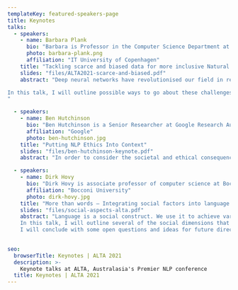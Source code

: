 ```yaml
---
templateKey: featured-speakers-page
title: Keynotes
talks:
  - speakers:
    - name: Barbara Plank
      bio: "Barbara is Professor in the Computer Science Department at ITU (IT University of Copenhagen). She is also the Head of the Master in Data Science Program. She received her PhD in Computational Linguistics from the University of Groningen. Her research interests focus on Natural Language Processing, in particular transfer learning and adaptatiosn, learning from beyond the text, and in general learning under limited supervision and fortuitous data sources. She (co)-organised several workshops and international conferences, amongst which the PEOPLES workshop (since 2016) and the first European NLP Summit (EurNLP 2019). Barbara was general chair of the 22nd Northern Computational Linguistics conference (NoDaLiDa 2019) and workshop chair for ACL in 2019. Barbara is member of the advisory board of the European Association for Computational Linguistics (EACL) and vice-president of the Northern European Association for Language Technology (NEALT)."
      photo: barbara-plank.png
      affiliation: "IT University of Copenhagen"
    title: "Tackling scarce and biased data for more inclusive Natural Language Processing"
    slides: "files/ALTA2021-scarce-and-biased.pdf"
    abstract: "Deep neural networks have revolutionised our field in recent years. Particularly contextualised representations obtained from large-scale language models have pushed frontiers. Despite of these advances, many challenges and research problems remain, due to the rich variability of language and a dreadful lack and bias in resources.

In this talk, I will outline possible ways to go about these challenges to tackle scarce data and label bias. I will draw upon recent research in cross-lingual learning, data selection and learning from disagreement and present (on-going) work applied to NLP tasks such as syntactic processing, named entity recognition and task-oriented dialogue, showing how weak supervision and multi-task learning can help remedy some of these challenges.
"

  - speakers:
    - name: Ben Hutchinson
      bio: "Ben Hutchinson is a Senior Researcher at Google Research Australia. Based in Google's Center for Responsible AI and Human-Centered Technology, he works on topics of AI ethics, fairness, accountability and safety, adopting a broad research lens that spans disciplines. Prior to joining Google Research, he spent ten years working as a Software Engineer on products such as Google Maps, Google Wave, Google Knowledge Graph, Google Search, and others. He uses this engineering experience to work closely with research and product teams on practices for Responsible AI. He has undergraduate degrees in linguistics and mathematics, and a PhD in Natural Language Processing from the University of Edinburgh."
      affiliation: "Google"
      photo: ben-hutchinson.jpg
    title: "Putting NLP Ethics Into Context"
    slides: "files/ben-hutchinson-keynote.pdf"
    abstract: "In order to consider the societal and ethical consequences of biases in NLP models, it is necessary to consider how the models will be integrated into user-facing AI systems and products. We also need to consider who those systems will be used by, on and with. In the first part of this talk, I will adopt a wide lens and consider technology ethics within various social, cultural and historical contexts, using examples from my research. In the second part of this talk, I will zoom in to discuss practical challenges that arise when building NLP systems that are contextually appropriate and responsible."

  - speakers:
    - name: Dirk Hovy
      bio: "Dirk Hovy is associate professor of computer science at Bocconi University in Milan, Italy. Before that, he was faculty and a postdoc in Copenhagen, got a PhD from USC, and a linguistics masters in Germany. He is interested in the interaction between language, society, and machine learning, or what language can tell us about society, and what computers can tell us about language. He recently received an ERC Starting grant to explore the effect of sociodemographic variation on NLP models. Dirk has authored over 70 articles on these topics, including 3 best paper awards. He has organized one conference and several workshops (on abusive language, ethics in NLP, and computational social science). Outside of work, Dirk enjoys cooking, running, and leather-crafting. For updated information, see http://www.dirkhovy.com"
      affiliation: "Bocconi University"
      photo: dirk-hovy.jpg
    title: "More than words – Integrating social factors into language modeling"
    slides: "files/social-aspects-alta.pdf"
    abstract: "Language is a social construct. We use it to achieve various conversational goals. Only one among them is to convey information. However, natural language processing has traditionally focused only on this informational aspect, ignoring all social aspects of language. That restriction was partially necessary to make modeling progress. However, I argue that as modeling power increases, we might want to revisit the issue. Social aspects of language can help disambiguate meaning, add more nuance to our models, and are becoming increasingly important in all aspects of generation.
    In this talk, I will outline several of the social dimensions that influence language use, how they affect NLP models, and what efforts are already underway to incorporate them. 
    I will conclude with some open questions and ideas for future directions. If we manage to include social aspects of language into NLP, I believe we will open new research avenues, improve performance, and create fairer language technology."
  

seo:
  browserTitle: Keynotes | ALTA 2021
  description: >-
    Keynote talks at ALTA, Australasia's Premier NLP conference
  title: Keynotes | ALTA 2021
---
```


